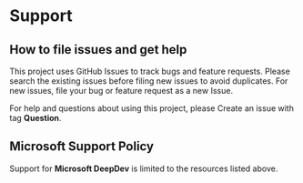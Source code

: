 # Support

## How to file issues and get help

This project uses GitHub Issues to track bugs and feature requests. Please search the existing
issues before filing new issues to avoid duplicates. For new issues, file your bug or
feature request as a new Issue.

For help and questions about using this project, please Create an issue with tag **Question**.

## Microsoft Support Policy

Support for **Microsoft DeepDev** is limited to the resources listed above.

